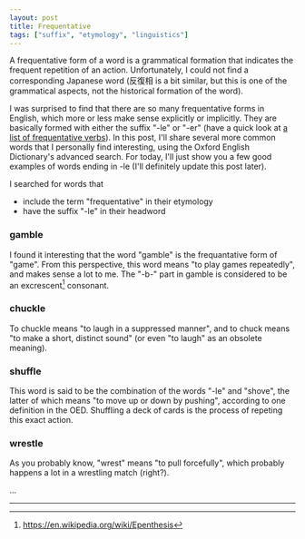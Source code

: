 ```yaml
---
layout: post
title: Frequentative
tags: ["suffix", "etymology", "linguistics"]
---
```


A frequentative form of a word is a grammatical formation that indicates the frequent repetition of an action. Unfortunately, I could not find a corresponding Japanese word (反復相 is a bit similar, but this is one of the grammatical aspects, not the historical formation of the word).
                                                                                             
I was surprised to find that there are so many frequentative forms in English, which more or less make sense explicitly or implicitly. They are basically formed with either the suffix "-le" or "-er" (have a quick look at [a list of frequentative verbs](https://en.wikipedia.org/wiki/Frequentative#English)). In this post, I'll share several more common words that I personally find interesting, using the Oxford English Dictionary's advanced search. For today, I'll just show you a few good examples of words ending in -le (I'll definitely update this post later).

I searched for words that
- include the term "frequentative" in their etymology
- have the suffix "-le" in their headword

### gamble
I found it interesting that the word "gamble" is the frequantative form of "game". From this perspective, this word means "to play games repeatedly", and makes sense a lot to me. The "-b-" part in gamble is considered to be an excrescent[^wikipedia-excrescent] consonant.

### chuckle
To chuckle means "to laugh in a suppressed manner", and to chuck means "to make a short, distinct sound" (or even "to laugh" as an obsolete meaning).

### shuffle
This word is said to be the combination of the words "-le" and "shove", the latter of which means "to move up or down by pushing", according to one definition in the OED. Shuffling a deck of cards is the process of repeting this exact action.

### wrestle
As you probably know, "wrest" means "to pull forcefully", which probably happens a lot in a wrestling match (right?).

...

---

[^wikipedia-excrescent]: <https://en.wikipedia.org/wiki/Epenthesis>

